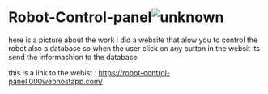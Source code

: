 # Robot-Control-panel![unknown](https://user-images.githubusercontent.com/108222796/182659512-9e86519e-d9e4-4487-9b59-15010030a68f.png)

here is a picture about the work i did a website that alow you to control the robot also a database so when the user click on any button in the websit its send the informashion to the database 

this is a link to the webist : https://robot-control-panel.000webhostapp.com/

